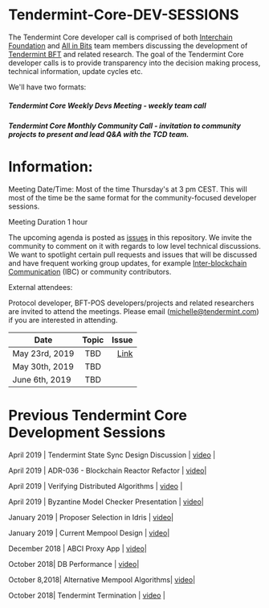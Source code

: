 

# Tendermint-Core-DEV-SESSIONS
The Tendermint Core developer call is comprised of both [Interchain Foundation](http://interchain.io) and [All in Bits](https://tendermint.com) team members discussing the development of [Tendermint BFT](https://github.com/tendermint/tendermint) and related research. The goal of the Tendermint Core developer calls is to provide transparency into the decision making process, technical information, update cycles etc.

We'll have two formats:

##### Tendermint Core Weekly Devs Meeting - weekly team call 

##### Tendermint Core Monthly Community Call - invitation to community projects to present and lead Q&A with the TCD team.

# Information:

Meeting Date/Time: Most of the time Thursday's at 3 pm CEST. This will most of the time be the same format for the community-focused developer sessions. 

Meeting Duration 1 hour

The upcoming agenda is posted as [issues](https://github.com/Michelle-L/Tendermint-Core-DEV-SESSIONS/issues) in this repository. We invite the community to comment on it with regards to low level technical discussions. We want to spotlight certain pull requests and issues that will be discussed and have frequent working group updates, for example [Inter-blockchain Communication](https://github.com/cosmos/ics) (IBC) or community contributors.

External attendees:

Protocol developer, BFT-POS developers/projects and related researchers are invited to attend the meetings. Please email (michelle@tendermint.com) if you are interested in attending. 

| Date   |      Topic      |  Issue |
|----------|:-------------:|------:|
| May 23rd, 2019 |  TBD | [Link](https://github.com/Michelle-L/Tendermint-Core-DEV-SESSIONS/issues/1)|
| May 30th, 2019 |    TBD   |    |
| June 6th, 2019 | TBD |     |

# Previous Tendermint Core Development Sessions

April 2019 | Tendermint State Sync Design Discussion | [video](https://www.youtube.com/watch?v=4k23j2QHwrM&list=PLdQIb0qr3pnBbG5ZG-0gr3zM86_s8Rpqv&index=11) |

April 2019 | ADR-036 - Blockchain Reactor Refactor | [video](https://www.youtube.com/watch?v=TW2xC1LwEkE&list=PLdQIb0qr3pnBbG5ZG-0gr3zM86_s8Rpqv&index=10)|

April 2019 | Verifying Distributed Algorithms | [video](https://www.youtube.com/watch?v=tMd4lgPVBxE&list=PLdQIb0qr3pnBbG5ZG-0gr3zM86_s8Rpqv&index=9) |


April 2019 | Byzantine Model Checker Presentation | [video](https://www.youtube.com/watch?v=rdXl4VCQyow&list=PLdQIb0qr3pnBbG5ZG-0gr3zM86_s8Rpqv&index=8)|

January 2019 | Proposer Selection in Idris | [video](https://www.youtube.com/watch?v=hWZdc9c1aH8&list=PLdQIb0qr3pnBbG5ZG-0gr3zM86_s8Rpqv&index=7)|


January 2019 | Current Mempool Design | [video](https://www.youtube.com/watch?v=--iGIYYiLu4&list=PLdQIb0qr3pnBbG5ZG-0gr3zM86_s8Rpqv&index=6)|

December 2018 | ABCI Proxy App | [video](https://www.youtube.com/watch?v=s6sQ2HOVHdo&list=PLdQIb0qr3pnBbG5ZG-0gr3zM86_s8Rpqv&index=5)|


October 2018|  DB Performance | [video](https://www.youtube.com/watch?v=jVSNHi4l0fQ&list=PLdQIb0qr3pnBbG5ZG-0gr3zM86_s8Rpqv&index=4)|


October 8,2018| Alternative Mempool Algorithms| [video](https://www.youtube.com/watch?v=XxH5ZtM4vMM&list=PLdQIb0qr3pnBbG5ZG-0gr3zM86_s8Rpqv&index=2)|

October 2018| Tendermint Termination | [video](https://www.youtube.com/watch?v=YBZjecfjeIk&list=PLdQIb0qr3pnBbG5ZG-0gr3zM86_s8Rpqv) |



